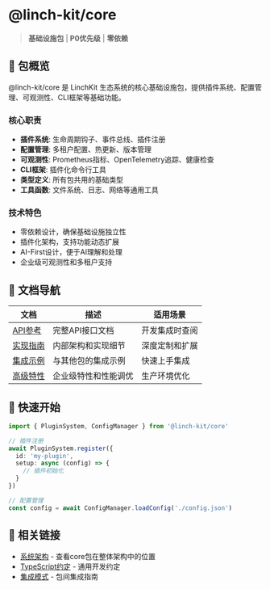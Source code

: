 # @linch-kit/core

> **基础设施包** | **P0优先级** | **零依赖**

## 🎯 包概览

@linch-kit/core 是 LinchKit 生态系统的核心基础设施包，提供插件系统、配置管理、可观测性、CLI框架等基础功能。

### 核心职责
- **插件系统**: 生命周期钩子、事件总线、插件注册
- **配置管理**: 多租户配置、热更新、版本管理
- **可观测性**: Prometheus指标、OpenTelemetry追踪、健康检查
- **CLI框架**: 插件化命令行工具
- **类型定义**: 所有包共用的基础类型
- **工具函数**: 文件系统、日志、网络等通用工具

### 技术特色
- 零依赖设计，确保基础设施独立性
- 插件化架构，支持功能动态扩展
- AI-First设计，便于AI理解和处理
- 企业级可观测性和多租户支持

## 📁 文档导航

| 文档 | 描述 | 适用场景 |
|------|------|----------|
| [API参考](./api-reference.md) | 完整API接口文档 | 开发集成时查阅 |
| [实现指南](./implementation-guide.md) | 内部架构和实现细节 | 深度定制和扩展 |
| [集成示例](./integration-examples.md) | 与其他包的集成示例 | 快速上手集成 |
| [高级特性](./advanced-features.md) | 企业级特性和性能调优 | 生产环境优化 |

## 🚀 快速开始

```typescript
import { PluginSystem, ConfigManager } from '@linch-kit/core'

// 插件注册
await PluginSystem.register({
  id: 'my-plugin',
  setup: async (config) => {
    // 插件初始化
  }
})

// 配置管理
const config = await ConfigManager.loadConfig('./config.json')
```

## 🔗 相关链接

- [系统架构](../../architecture.md) - 查看core包在整体架构中的位置
- [TypeScript约定](../../../shared/typescript-conventions.md) - 通用开发约定
- [集成模式](../../../shared/integration-patterns.md) - 包间集成指南